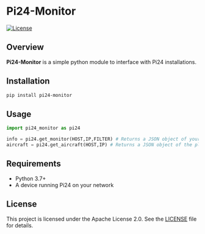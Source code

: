 <!--
 Copyright 2025 lachl
 
 Licensed under the Apache License, Version 2.0 (the "License");
 you may not use this file except in compliance with the License.
 You may obtain a copy of the License at
 
     https://www.apache.org/licenses/LICENSE-2.0
 
 Unless required by applicable law or agreed to in writing, software
 distributed under the License is distributed on an "AS IS" BASIS,
 WITHOUT WARRANTIES OR CONDITIONS OF ANY KIND, either express or implied.
 See the License for the specific language governing permissions and
 limitations under the License.
-->
# Pi24-Monitor

[![License](https://img.shields.io/badge/license-Apache%202.0-blue.svg)](https://www.apache.org/licenses/LICENSE-2.0)

## Overview

**Pi24-Monitor** is a simple python module to interface with Pi24 installations.

## Installation

```bash
pip install pi24-monitor
```

## Usage

```python
import pi24_monitor as pi24

info = pi24.get_monitor(HOST,IP,FILTER) # Returns a JSON object of your radar's status
aircraft = pi24.get_aircraft(HOST,IP) # Returns a JSON object of the planes in your radar's range
```

## Requirements

- Python 3.7+
- A device running Pi24 on your network

## License

This project is licensed under the Apache License 2.0. See the [LICENSE](https://www.apache.org/licenses/LICENSE-2.0) file for details.
